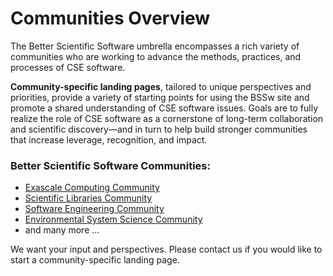 # Communities Overview

The Better Scientific Software umbrella encompasses a rich variety of communities who are working to advance the methods, practices, and processes of CSE software.  

**Community-specific landing pages**, tailored to unique perspectives and priorities, provide a variety of starting points for using the BSSw site and promote a shared understanding of CSE software issues.  Goals are to fully realize the role of CSE software as a cornerstone of long-term collaboration and scientific discovery—and in turn to help build stronger communities that increase leverage, recognition, and impact.

### Better Scientific Software Communities:
- [Exascale Computing Community](Communities/ExascaleComputing.md)
- [Scientific Libraries Community](Communities/SoftwareLibraries.md)
- [Software Engineering Community](Communities/SoftwareEngineering.md)
- [Environmental System Science Community](Communities/EnvironmentalSystemScience.md)
- and many more ...

We want your input and perspectives.  Please contact us if you would like to start a community-specific landing page.
